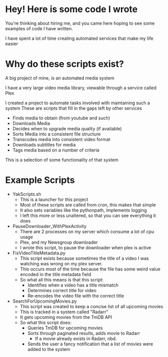 # Hey! Here is some code I wrote
You're thinking about hiring me, and you came here hoping to see some examples of code I have written. 

I have spent a lot of time creating automated services that make my life easier

# Why do these scripts exist?
A big project of mine, is an automated media system

I have a very large video media library, viewable through a service called Plex

I created a project to automate tasks involved with maintaining such a system
These are scripts that fill in the gaps left by other services

* Finds media to obtain (from youtube and such)
* Downloads Media
* Decides when to upgrade media quality (if available)
* Sorts Media into a consistent file structure
* Transcodes media into consistent video format
* Downloads subtitles for media
* Tags media based on a number of criteria

This is a selection of some functionality of that system

# Example Scripts
* YakScripts.sh
  * This is a launcher for this project
  * Most of these scripts are called from cron, this makes that simple
  * It also sets variables like the pythonpath, implements logging
  * I left this more or less unaltered, so that you can see everything it does
* PauseDownloader_WithPlexActivity
  * There are 2 processes on my server which consume a lot of cpu usage
  * Plex, and my Newsgroup downloader
  * I wrote this script, to pause the downloader when plex is active
* FixVideoTitleMetadata.py
  * This script exists because sometimes the title of a video I was watching was wrong on my plex server. 
  * This occurs most of the time because the file has some weird value encoded in the title metadata field
  * So what all this means is that this script:
    * Identifies when a video has a title mismatch
    * Determines correct title for video
    * Re-encodes the video file with the correct title
* SearchForUpcomingMovies.py
  * This script was created to keep a concise list of all upcoming movies
  * This is tracked in a system called "Radarr"
  * It gets upcoming movies from the TmDB API
  * So what this script does:
    * Queries TmDB for upcoming movies
    * Sorts through paginated results, adds movie to Radarr
      * If a movie already exists in Radarr, nbd.
    * Sends the user a fancy notification that a list of movies were added to the system

